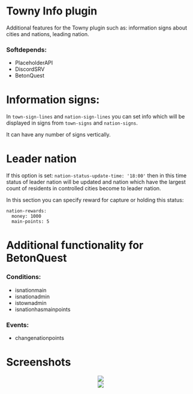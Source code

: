 Towny Info plugin
=======

Additional features for the Towny plugin such as: information signs about cities and nations, leading nation.

### Softdepends:
- PlaceholderAPI
- DiscordSRV
- BetonQuest

Information signs:
=======
In `town-sign-lines` and `nation-sign-lines` you can set info
which will be displayed in signs from
`town-signs` and `nation-signs`.

It can have any number of signs vertically.

Leader nation
=======
If this option is set:
`nation-status-update-time: '18:00'`
then in this time status of leader nation will be updated and
nation which have the largest count of residents in controlled
cities become to leader nation.

In this section you can specify reward for capture or holding this status:
```
nation-rewards:
  money: 1000
  main-points: 5
```

Additional functionality for BetonQuest
=======
### Conditions:
- isnationmain
- isnationadmin
- istownadmin
- isnationhasmainpoints <points>
### Events:
- changenationpoints <points>

Screenshots
=======
<div align="center"><img src="https://github.com/honnisha/towny-info/blob/master/screenshots/1.png?raw=true"/></div>
<div align="center"><img src="https://github.com/honnisha/towny-info/blob/master/screenshots/2.png?raw=true"/></div>
